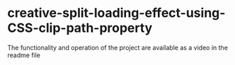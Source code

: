 # creative-split-loading-effect-using-CSS-clip-path-property
The functionality and operation of the project are available as a video in the readme file
